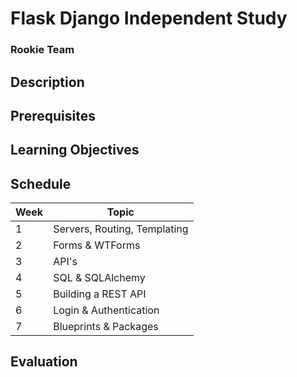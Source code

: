 # Flask Django Independent Study
### Rookie Team

## Description

## Prerequisites

## Learning Objectives

## Schedule

Week | Topic
---- | ----
1 | Servers, Routing, Templating
2 | Forms & WTForms
3 | API's
4 | SQL & SQLAlchemy
5 | Building a REST API
6 | Login & Authentication
7 | Blueprints & Packages

## Evaluation
